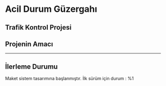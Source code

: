 # Acil Durum Güzergahı
## Trafik Kontrol Projesi
## Projenin Amacı 
----------------------------------------------------------------------
## İlerleme Durumu
Maket sistem tasarımına başlanmıştır. İlk sürüm için durum : %1


